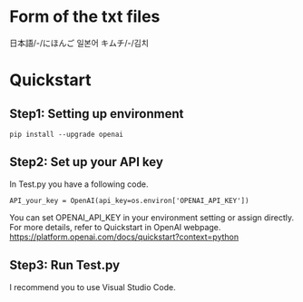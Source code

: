 ﻿# Form of the txt files
日本語/-/にほんご 일본어
キムチ/-/김치

# Quickstart
## Step1: Setting up environment
```
pip install --upgrade openai
```

## Step2: Set up your API key
In Test.py you have a following code.
```
API_your_key = OpenAI(api_key=os.environ['OPENAI_API_KEY'])
```
You can set OPENAI_API_KEY in your environment setting or assign directly.
For more details, refer to Quickstart in OpenAI webpage.
https://platform.openai.com/docs/quickstart?context=python

## Step3: Run Test.py
I recommend you to use Visual Studio Code.
